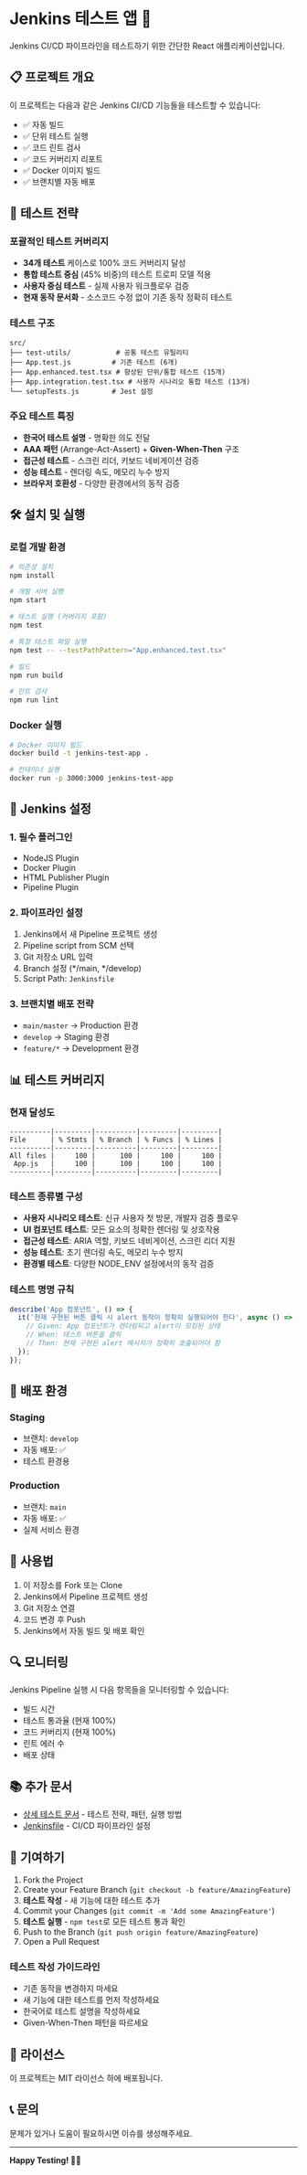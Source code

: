 # Jenkins 테스트 앱 🚀

Jenkins CI/CD 파이프라인을 테스트하기 위한 간단한 React 애플리케이션입니다.

## 📋 프로젝트 개요

이 프로젝트는 다음과 같은 Jenkins CI/CD 기능들을 테스트할 수 있습니다:

- ✅ 자동 빌드
- ✅ 단위 테스트 실행
- ✅ 코드 린트 검사
- ✅ 코드 커버리지 리포트
- ✅ Docker 이미지 빌드
- ✅ 브랜치별 자동 배포

## 🧪 테스트 전략

### 포괄적인 테스트 커버리지
- **34개 테스트** 케이스로 100% 코드 커버리지 달성
- **통합 테스트 중심** (45% 비중)의 테스트 트로피 모델 적용
- **사용자 중심 테스트** - 실제 사용자 워크플로우 검증
- **현재 동작 문서화** - 소스코드 수정 없이 기존 동작 정확히 테스트

### 테스트 구조
```
src/
├── test-utils/           # 공통 테스트 유틸리티
├── App.test.js          # 기존 테스트 (6개)
├── App.enhanced.test.tsx # 향상된 단위/통합 테스트 (15개)
├── App.integration.test.tsx # 사용자 시나리오 통합 테스트 (13개)
└── setupTests.js        # Jest 설정
```

### 주요 테스트 특징
- **한국어 테스트 설명** - 명확한 의도 전달
- **AAA 패턴** (Arrange-Act-Assert) + **Given-When-Then** 구조
- **접근성 테스트** - 스크린 리더, 키보드 네비게이션 검증
- **성능 테스트** - 렌더링 속도, 메모리 누수 방지
- **브라우저 호환성** - 다양한 환경에서의 동작 검증

## 🛠️ 설치 및 실행

### 로컬 개발 환경

```bash
# 의존성 설치
npm install

# 개발 서버 실행
npm start

# 테스트 실행 (커버리지 포함)
npm test

# 특정 테스트 파일 실행
npm test -- --testPathPattern="App.enhanced.test.tsx"

# 빌드
npm run build

# 린트 검사
npm run lint
```

### Docker 실행

```bash
# Docker 이미지 빌드
docker build -t jenkins-test-app .

# 컨테이너 실행
docker run -p 3000:3000 jenkins-test-app
```

## 🔧 Jenkins 설정

### 1. 필수 플러그인
- NodeJS Plugin
- Docker Plugin
- HTML Publisher Plugin
- Pipeline Plugin

### 2. 파이프라인 설정
1. Jenkins에서 새 Pipeline 프로젝트 생성
2. Pipeline script from SCM 선택
3. Git 저장소 URL 입력
4. Branch 설정 (*/main, */develop)
5. Script Path: `Jenkinsfile`

### 3. 브랜치별 배포 전략
- `main/master` → Production 환경
- `develop` → Staging 환경
- `feature/*` → Development 환경

## 📊 테스트 커버리지

### 현재 달성도
```
----------|---------|----------|---------|---------|
File      | % Stmts | % Branch | % Funcs | % Lines |
----------|---------|----------|---------|---------|
All files |     100 |      100 |     100 |     100 |
 App.js   |     100 |      100 |     100 |     100 |
----------|---------|----------|---------|---------|
```

### 테스트 종류별 구성
- **사용자 시나리오 테스트**: 신규 사용자 첫 방문, 개발자 검증 플로우
- **UI 컴포넌트 테스트**: 모든 요소의 정확한 렌더링 및 상호작용
- **접근성 테스트**: ARIA 역할, 키보드 네비게이션, 스크린 리더 지원
- **성능 테스트**: 초기 렌더링 속도, 메모리 누수 방지
- **환경별 테스트**: 다양한 NODE_ENV 설정에서의 동작 검증

### 테스트 명명 규칙
```typescript
describe('App 컴포넌트', () => {
  it('현재 구현된 버튼 클릭 시 alert 동작이 정확히 실행되어야 한다', async () => {
    // Given: App 컴포넌트가 렌더링되고 alert이 모킹된 상태
    // When: 테스트 버튼을 클릭
    // Then: 현재 구현된 alert 메시지가 정확히 호출되어야 함
  });
});
```

## 🚀 배포 환경

### Staging
- 브랜치: `develop`
- 자동 배포: ✅
- 테스트 환경용

### Production
- 브랜치: `main`
- 자동 배포: ✅
- 실제 서비스 환경

## 📝 사용법

1. 이 저장소를 Fork 또는 Clone
2. Jenkins에서 Pipeline 프로젝트 생성
3. Git 저장소 연결
4. 코드 변경 후 Push
5. Jenkins에서 자동 빌드 및 배포 확인

## 🔍 모니터링

Jenkins Pipeline 실행 시 다음 항목들을 모니터링할 수 있습니다:

- 빌드 시간
- 테스트 통과율 (현재 100%)
- 코드 커버리지 (현재 100%)
- 린트 에러 수
- 배포 상태

## 📚 추가 문서

- [상세 테스트 문서](./TESTING.md) - 테스트 전략, 패턴, 실행 방법
- [Jenkinsfile](./Jenkinsfile) - CI/CD 파이프라인 설정

## 🤝 기여하기

1. Fork the Project
2. Create your Feature Branch (`git checkout -b feature/AmazingFeature`)
3. **테스트 작성** - 새 기능에 대한 테스트 추가
4. Commit your Changes (`git commit -m 'Add some AmazingFeature'`)
5. **테스트 실행** - `npm test`로 모든 테스트 통과 확인
6. Push to the Branch (`git push origin feature/AmazingFeature`)
7. Open a Pull Request

### 테스트 작성 가이드라인
- 기존 동작을 변경하지 마세요
- 새 기능에 대한 테스트를 먼저 작성하세요
- 한국어로 테스트 설명을 작성하세요
- Given-When-Then 패턴을 따르세요

## 📄 라이선스

이 프로젝트는 MIT 라이선스 하에 배포됩니다.

## 📞 문의

문제가 있거나 도움이 필요하시면 이슈를 생성해주세요.

---
**Happy Testing! 🧪✨**